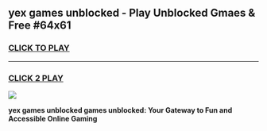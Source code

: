 
## yex games unblocked - Play Unblocked Gmaes & Free #64x61
<h3>
<a href="https://premium.freeplayer.one?title=yex_games_unblocked&ref=03M">CLICK TO PLAY</a></h3>
<hr>

<h3>
<a href="https://premium.freeplayer.one?title=yex_games_unblocked&ref=03M">CLICK 2 PLAY</a>
  
</h3>

<a href="https://premium.freeplayer.one?title=yex_games_unblocked&ref=03M"><img src="https://clearcache.store/games.png"></a>


**yex games unblocked games unblocked: Your Gateway to Fun and Accessible Online Gaming**
